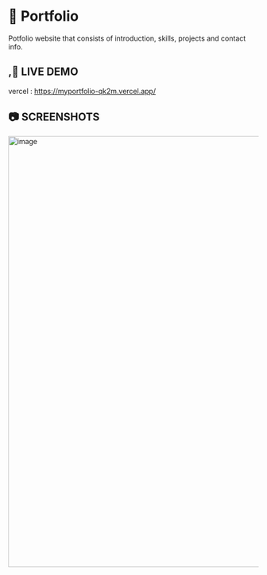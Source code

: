 # 📁 Portfolio

Potfolio website that consists of introduction, skills, projects and contact info.

## ,🚀 LIVE DEMO

vercel : https://myportfolio-qk2m.vercel.app/

## 📷 SCREENSHOTS

<img width="1890" height="866" alt="image" src="https://github.com/user-attachments/assets/ea9cfe75-fa4b-4319-93dd-12ddc68222ff" />

